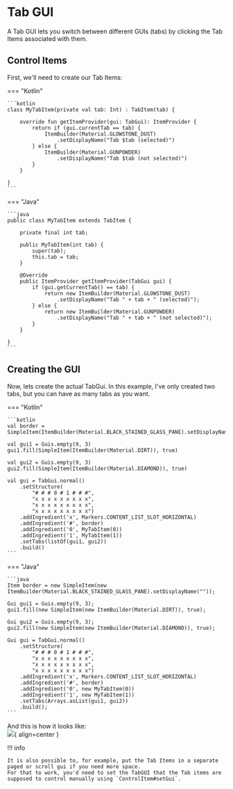 # Tab GUI

A Tab GUI lets you switch between different GUIs (tabs) by clicking the Tab Items associated with them.

## Control Items

First, we'll need to create our Tab Items:

=== "Kotlin"

    ```kotlin
    class MyTabItem(private val tab: Int) : TabItem(tab) {
        
        override fun getItemProvider(gui: TabGui): ItemProvider {
            return if (gui.currentTab == tab) {
                ItemBuilder(Material.GLOWSTONE_DUST)
                    .setDisplayName("Tab $tab (selected)")
            } else {
                ItemBuilder(Material.GUNPOWDER)
                    .setDisplayName("Tab $tab (not selected)")
            }
        }
        
    }
    ```

=== "Java"

    ```java
    public class MyTabItem extends TabItem {
        
        private final int tab;
        
        public MyTabItem(int tab) {
            super(tab);
            this.tab = tab;
        }
        
        @Override
        public ItemProvider getItemProvider(TabGui gui) {
            if (gui.getCurrentTab() == tab) {
                return new ItemBuilder(Material.GLOWSTONE_DUST)
                    .setDisplayName("Tab " + tab + " (selected)");
            } else {
                return new ItemBuilder(Material.GUNPOWDER)
                    .setDisplayName("Tab " + tab + " (not selected)");
            }
        }
        
    }
    ```

## Creating the GUI

Now, lets create the actual TabGui. In this example, I've only created two tabs, but you can have as many tabs as you want.

=== "Kotlin"

    ```kotlin
    val border = SimpleItem(ItemBuilder(Material.BLACK_STAINED_GLASS_PANE).setDisplayName(""))
    
    val gui1 = Guis.empty(9, 3)
    gui1.fill(SimpleItem(ItemBuilder(Material.DIRT)), true)
    
    val gui2 = Guis.empty(9, 3)
    gui2.fill(SimpleItem(ItemBuilder(Material.DIAMOND)), true)
    
    val gui = TabGui.normal()
        .setStructure(
            "# # # 0 # 1 # # #",
            "x x x x x x x x x",
            "x x x x x x x x x",
            "x x x x x x x x x")
        .addIngredient('x', Markers.CONTENT_LIST_SLOT_HORIZONTAL)
        .addIngredient('#', border)
        .addIngredient('0', MyTabItem(0))
        .addIngredient('1', MyTabItem(1))
        .setTabs(listOf(gui1, gui2))
        .build()
    ```

=== "Java"

    ```java
    Item border = new SimpleItem(new ItemBuilder(Material.BLACK_STAINED_GLASS_PANE).setDisplayName(""));
    
    Gui gui1 = Guis.empty(9, 3);
    gui1.fill(new SimpleItem(new ItemBuilder(Material.DIRT)), true);
    
    Gui gui2 = Guis.empty(9, 3);
    gui2.fill(new SimpleItem(new ItemBuilder(Material.DIAMOND)), true);
    
    Gui gui = TabGui.normal()
        .setStructure(
            "# # # 0 # 1 # # #",
            "x x x x x x x x x",
            "x x x x x x x x x",
            "x x x x x x x x x")
        .addIngredient('x', Markers.CONTENT_LIST_SLOT_HORIZONTAL)
        .addIngredient('#', border)
        .addIngredient('0', new MyTabItem(0))
        .addIngredient('1', new MyTabItem(1))
        .setTabs(Arrays.asList(gui1, gui2))
        .build();
    ```

And this is how it looks like:  
![](https://i.imgur.com/tO4Rc06.gif){ align=center }

!!! info

    It is also possible to, for example, put the Tab Items in a separate paged or scroll gui if you need more space.  
    For that to work, you'd need to set the TabGUI that the Tab items are supposed to control manually using `ControlItem#setGui`.
